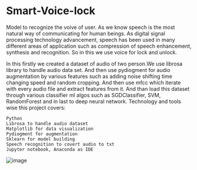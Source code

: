 # Smart-Voice-lock
Model to recognize the voive of user.
As we know speech is the most natural way of communicating for human beings. As digital signal processing technology advancement, speech has been used in many different  areas of application such as compression of speech enhancement, synthesis and  recognition. So in this we use voice for lock and unlock. 

In this firstly we created a dataset of audio of two person.We use librosa library to handle audio data set. And then use pydiogment for audio augmentation by various features such as adding noise shifting time changing speed and random cropping. And then use mfcc which iterate with every audio file and extract features from it. And than load this dataset through various classifier ml algos such as SGDClassifier, SVM, RandomForest and in last to deep neural network. Technology and tools wise this project covers:

    Python
    Librosa to handle audio dataset
    Matplotlib for data visualization
    Pydiogment for augmentation
    Sklearn for model building
    Speech recognition to covert audio to txt
    Jupyter notebook, Anaconda as IDE
![image](https://user-images.githubusercontent.com/62400307/125265558-94d03b80-e322-11eb-93f1-aaa53414d0c9.png)
